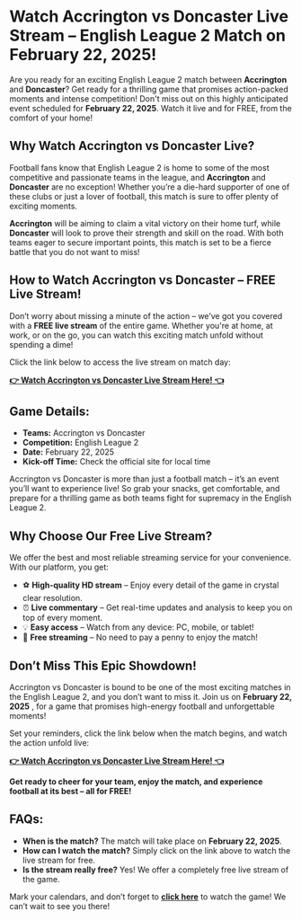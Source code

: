 # Watch Accrington vs Doncaster Live Stream – English League 2 Match on February 22, 2025!

Are you ready for an exciting English League 2 match between **Accrington** and **Doncaster**? Get ready for a thrilling game that promises action-packed moments and intense competition! Don't miss out on this highly anticipated event scheduled for **February 22, 2025**. Watch it live and for FREE, from the comfort of your home!

## Why Watch Accrington vs Doncaster Live?

Football fans know that English League 2 is home to some of the most competitive and passionate teams in the league, and **Accrington** and **Doncaster** are no exception! Whether you’re a die-hard supporter of one of these clubs or just a lover of football, this match is sure to offer plenty of exciting moments.

**Accrington** will be aiming to claim a vital victory on their home turf, while **Doncaster** will look to prove their strength and skill on the road. With both teams eager to secure important points, this match is set to be a fierce battle that you do not want to miss!

## How to Watch Accrington vs Doncaster – FREE Live Stream!

Don’t worry about missing a minute of the action – we’ve got you covered with a **FREE live stream** of the entire game. Whether you're at home, at work, or on the go, you can watch this exciting match unfold without spending a dime!

Click the link below to access the live stream on match day:

[**👉 Watch Accrington vs Doncaster Live Stream Here! 👈**](https://tinyurl.com/livestreamfreeo?st=Accrington+vs+Doncaster&si=gh)

## Game Details:

- **Teams:** Accrington vs Doncaster
- **Competition:** English League 2
- **Date:** February 22, 2025
- **Kick-off Time:** Check the official site for local time

Accrington vs Doncaster is more than just a football match – it’s an event you’ll want to experience live! So grab your snacks, get comfortable, and prepare for a thrilling game as both teams fight for supremacy in the English League 2.

## Why Choose Our Free Live Stream?

We offer the best and most reliable streaming service for your convenience. With our platform, you get:

- ⚽ **High-quality HD stream** – Enjoy every detail of the game in crystal clear resolution.
- ⏰ **Live commentary** – Get real-time updates and analysis to keep you on top of every moment.
- 💡 **Easy access** – Watch from any device: PC, mobile, or tablet!
- 💸 **Free streaming** – No need to pay a penny to enjoy the match!

## Don’t Miss This Epic Showdown!

Accrington vs Doncaster is bound to be one of the most exciting matches in the English League 2, and you don’t want to miss it. Join us on **February 22, 2025** , for a game that promises high-energy football and unforgettable moments!

Set your reminders, click the link below when the match begins, and watch the action unfold live:

[**👉 Watch Accrington vs Doncaster Live Stream Here! 👈**](https://tinyurl.com/livestreamfreeo?st=Accrington+vs+Doncaster&si=gh)

**Get ready to cheer for your team, enjoy the match, and experience football at its best – all for FREE!**

## FAQs:

- **When is the match?** The match will take place on **February 22, 2025**.
- **How can I watch the match?** Simply click on the link above to watch the live stream for free.
- **Is the stream really free?** Yes! We offer a completely free live stream of the game.

Mark your calendars, and don’t forget to [**click here**](https://tinyurl.com/livestreamfreeo?st=Accrington+vs+Doncaster&si=gh) to watch the game! We can’t wait to see you there!
